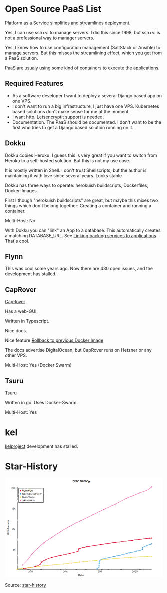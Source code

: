 # Open Source PaaS List

Platform as a Service simplifies and streamlines deployment.

Yes, I can use ssh+vi to manage servers. I did this since 1998, but ssh+vi is not 
a professional way to manager servers.

Yes, I know how to use configuration management (SaltStack or Ansible) to manage servers. But this misses
the streamlining effect, which you get from a PaaS solution.

PaaS are usualy using some kind of containers to execute the applications.

## Required Features

* As a software developer I want to deploy a several Django based app on one VPS.
* I don't want to run a big infrastructure, I just have one VPS. Kubernetes based solutions don't make sense for me at the moment.
* I want http. Letsencryptit support is needed.
* Documentation. The PaaS should be documented. I don't want to be the first who tries to get a Django based solution running on it.

## Dokku

Dokku copies Heroku. I guess this is very great if you want to switch from Heroku to a self-hosted solution. But this
is not my use case.

It is mostly written in Shell. I don't trust Shellscripts, but the author is maintaining it with love since several years. Looks stable.

Dokku has three ways to operate: herokuish buildscripts, Dockerfiles, Docker-Images.

First I though "herokuish buildscripts" are great, but maybe this mixes two things which don't belong together: Creating a container and running a container.

Multi-Host: No

With Dokku you can "link" an App to a database. This automatically creates a matching DATABASE_URL. 
See [Linking backing services to applications](http://dokku.viewdocs.io/dokku/deployment/application-deployment/#linking-backing-services-to-applications)
That's cool.

## Flynn

This was cool some years ago. Now there are 430 open issues, and the development has stalled.

## CapRover

[CapRover](https://github.com/caprover/caprover)

Has a web-GUI.

Written in Typescript.

Nice docs.

Nice feature [Rollback to previous Docker Image](https://caprover.com/docs/deployment-methods.html#one-click-rollback)

The docs advertise DigitalOcean, but CapRover runs on Hetzner or any other VPS.

Multi-Host: Yes (Docker Swarm)

## Tsuru

[Tsuru](https://tsuru.io/)

Written in go. Uses Docker-Swarm.

Multi-Host: Yes

# kel
[kelproject](https://github.com/kelproject) development has stalled.

# Star-History

![paas-star-history](paas-star-history.png)

Source: [star-history](https://star-history.t9t.io/#caprover/caprover&flynn/flynn&tsuru/tsuru&dokku/dokku)

